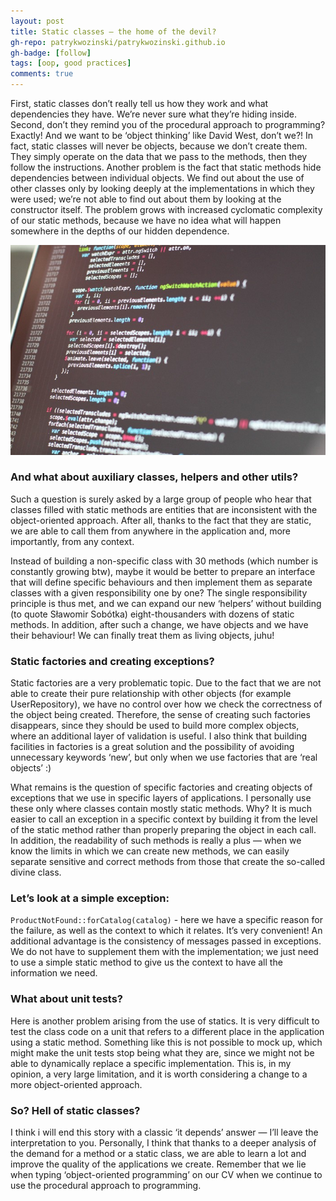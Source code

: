 ```yaml
---
layout: post
title: Static classes — the home of the devil?
gh-repo: patrykwozinski/patrykwozinski.github.io
gh-badge: [follow]
tags: [oop, good practices]
comments: true
---
```


First, static classes don’t really tell us how they work and what dependencies they have. We’re never sure what they’re hiding inside. Second, don’t they remind you of the procedural approach to programming? Exactly! And we want to be ‘object thinking’ like David West, don’t we?! In fact, static classes will never be objects, because we don’t create them. They simply operate on the data that we pass to the methods, then they follow the instructions. Another problem is the fact that static methods hide dependencies between individual objects. We find out about the use of other classes only by looking deeply at the implementations in which they were used; we’re not able to find out about them by looking at the constructor itself. The problem grows with increased cyclomatic complexity of our static methods, because we have no idea what will happen somewhere in the depths of our hidden dependence.

<p align="center">
    <img src="/img/blog/static-classes-home-of-evil.jpg" alt="The programmer"/>
</p>

### And what about auxiliary classes, helpers and other utils?
Such a question is surely asked by a large group of people who hear that classes filled with static methods are entities that are inconsistent with the object-oriented approach. After all, thanks to the fact that they are static, we are able to call them from anywhere in the application and, more importantly, from any context.

Instead of building a non-specific class with 30 methods (which number is constantly growing btw), maybe it would be better to prepare an interface that will define specific behaviours and then implement them as separate classes with a given responsibility one by one? The single responsibility principle is thus met, and we can expand our new ‘helpers’ without building (to quote Sławomir Sobótka) eight-thousanders with dozens of static methods. In addition, after such a change, we have objects and we have their behaviour! We can finally treat them as living objects, juhu!

### Static factories and creating exceptions?
Static factories are a very problematic topic. Due to the fact that we are not able to create their pure relationship with other objects (for example UserRepository), we have no control over how we check the correctness of the object being created. Therefore, the sense of creating such factories disappears, since they should be used to build more complex objects, where an additional layer of validation is useful. I also think that building facilities in factories is a great solution and the possibility of avoiding unnecessary keywords ‘new’, but only when we use factories that are ‘real objects’ :)

What remains is the question of specific factories and creating objects of exceptions that we use in specific layers of applications. I personally use these only where classes contain mostly static methods. Why? It is much easier to call an exception in a specific context by building it from the level of the static method rather than properly preparing the object in each call. In addition, the readability of such methods is really a plus — when we know the limits in which we can create new methods, we can easily separate sensitive and correct methods from those that create the so-called divine class.

### Let’s look at a simple exception:
`ProductNotFound::forCatalog(catalog)` - here we have a specific reason for the failure, as well as the context to which it relates. It’s very convenient! An additional advantage is the consistency of messages passed in exceptions. We do not have to supplement them with the implementation; we just need to use a simple static method to give us the context to have all the information we need.

### What about unit tests?
Here is another problem arising from the use of statics. It is very difficult to test the class code on a unit that refers to a different place in the application using a static method. Something like this is not possible to mock up, which might make the unit tests stop being what they are, since we might not be able to dynamically replace a specific implementation. This is, in my opinion, a very large limitation, and it is worth considering a change to a more object-oriented approach.

### So? Hell of static classes?
I think i will end this story with a classic ‘it depends’ answer — I’ll leave the interpretation to you. Personally, I think that thanks to a deeper analysis of the demand for a method or a static class, we are able to learn a lot and improve the quality of the applications we create. Remember that we lie when typing ‘object-oriented programming’ on our CV when we continue to use the procedural approach to programming.
